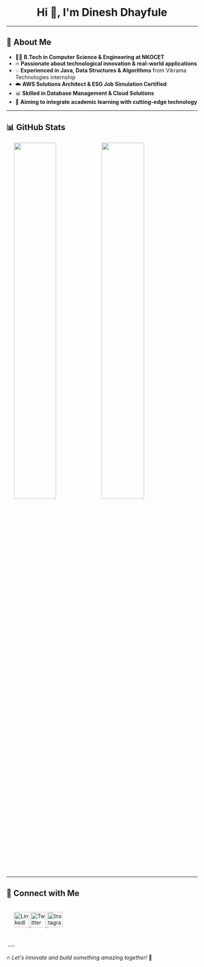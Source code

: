 <h1 align="center">Hi 👋, I'm Dinesh Dhayfule</h1>

---

## 🚀 About Me  

- 🧑‍💻 **B.Tech in Computer Science & Engineering at NKOCET**  
- 🔥 **Passionate about technological innovation & real-world applications**  
- 💡 **Experienced in Java, Data Structures & Algorithms** from Vikrama Technologies internship  
- ☁️ **AWS Solutions Architect & ESG Job Simulation Certified**  
- 📊 **Skilled in Database Management & Cloud Solutions**  
- 🎯 **Aiming to integrate academic learning with cutting-edge technology**  

---

## 📊 GitHub Stats  

<p align="left"  style="margin:20px;">
  <img width="49%" src="https://github-readme-stats.vercel.app/api/top-langs/?username=dineshdhayfule&theme=merko&layout=compact" /> 
  <img width="49%" src="https://github-readme-stats.vercel.app/api?username=dineshdhayfule&show_icons=true&theme=monokai&count_private=true" />
</p>

---

## 🔗 Connect with Me  

<div  style="padding: 20px;">
  <a href="https://linkedin.com/in/dinesh-dhayfule" target="_blank">
  <img src="https://raw.githubusercontent.com/rahuldkjain/github-profile-readme-generator/master/src/images/icons/Social/linked-in-alt.svg" alt="LinkedIn" height="40" width="40"/>
</a>
<a href="https://twitter.com/d_28_9_" target="_blank">
  <img src="https://raw.githubusercontent.com/rahuldkjain/github-profile-readme-generator/master/src/images/icons/Social/twitter.svg" alt="Twitter" height="40" width="40"/>
</a>
<a href="https://www.instagram.com/dinesh_1_9/" target="_blank">
  <img src="https://raw.githubusercontent.com/rahuldkjain/github-profile-readme-generator/master/src/images/icons/Social/instagram.svg" alt="Instagram" height="40" width="40"/>
</a>
</div>
<br>
<img src="https://komarev.com/ghpvc/?username=dineshdhayfule&style=flat-round&color=green" alt=""/>
---

🔥 *Let's innovate and build something amazing together!* 🚀
